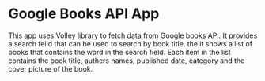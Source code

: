 # Google Books API App
This app uses Volley library to fetch data from Google books API.
It provides a search feild that can be used to search by book title. the it shows a list of books that contains the word in the search field.
Each item in the list contains the book title, authers names, published date, category and the cover picture of the book.

